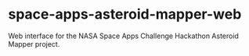 space-apps-asteroid-mapper-web
==============================

Web interface for the NASA Space Apps Challenge Hackathon Asteroid Mapper project.